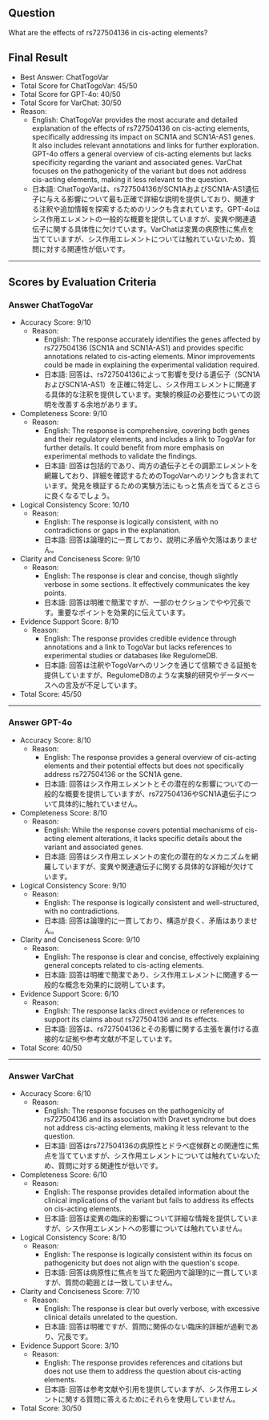 ## Question

What are the effects of rs727504136 in cis-acting elements?

## Final Result

- Best Answer: ChatTogoVar
- Total Score for ChatTogoVar: 45/50
- Total Score for GPT-4o: 40/50
- Total Score for VarChat: 30/50
- Reason:
  - English: ChatTogoVar provides the most accurate and detailed explanation of the effects of rs727504136 on cis-acting elements, specifically addressing its impact on SCN1A and SCN1A-AS1 genes. It also includes relevant annotations and links for further exploration. GPT-4o offers a general overview of cis-acting elements but lacks specificity regarding the variant and associated genes. VarChat focuses on the pathogenicity of the variant but does not address cis-acting elements, making it less relevant to the question.
  - 日本語: ChatTogoVarは、rs727504136がSCN1AおよびSCN1A-AS1遺伝子に与える影響について最も正確で詳細な説明を提供しており、関連する注釈や追加情報を探索するためのリンクも含まれています。GPT-4oはシス作用エレメントの一般的な概要を提供していますが、変異や関連遺伝子に関する具体性に欠けています。VarChatは変異の病原性に焦点を当てていますが、シス作用エレメントについては触れていないため、質問に対する関連性が低いです。

---

## Scores by Evaluation Criteria

### Answer ChatTogoVar
- Accuracy Score: 9/10
  - Reason: 
    - English: The response accurately identifies the genes affected by rs727504136 (SCN1A and SCN1A-AS1) and provides specific annotations related to cis-acting elements. Minor improvements could be made in explaining the experimental validation required.
    - 日本語: 回答は、rs727504136によって影響を受ける遺伝子（SCN1AおよびSCN1A-AS1）を正確に特定し、シス作用エレメントに関連する具体的な注釈を提供しています。実験的検証の必要性についての説明を改善する余地があります。
- Completeness Score: 9/10
  - Reason: 
    - English: The response is comprehensive, covering both genes and their regulatory elements, and includes a link to TogoVar for further details. It could benefit from more emphasis on experimental methods to validate the findings.
    - 日本語: 回答は包括的であり、両方の遺伝子とその調節エレメントを網羅しており、詳細を確認するためのTogoVarへのリンクも含まれています。発見を検証するための実験方法にもっと焦点を当てるとさらに良くなるでしょう。
- Logical Consistency Score: 10/10
  - Reason: 
    - English: The response is logically consistent, with no contradictions or gaps in the explanation.
    - 日本語: 回答は論理的に一貫しており、説明に矛盾や欠落はありません。
- Clarity and Conciseness Score: 9/10
  - Reason: 
    - English: The response is clear and concise, though slightly verbose in some sections. It effectively communicates the key points.
    - 日本語: 回答は明確で簡潔ですが、一部のセクションでやや冗長です。重要なポイントを効果的に伝えています。
- Evidence Support Score: 8/10
  - Reason: 
    - English: The response provides credible evidence through annotations and a link to TogoVar but lacks references to experimental studies or databases like RegulomeDB.
    - 日本語: 回答は注釈やTogoVarへのリンクを通じて信頼できる証拠を提供していますが、RegulomeDBのような実験的研究やデータベースへの言及が不足しています。
- Total Score: 45/50

---

### Answer GPT-4o
- Accuracy Score: 8/10
  - Reason: 
    - English: The response provides a general overview of cis-acting elements and their potential effects but does not specifically address rs727504136 or the SCN1A gene.
    - 日本語: 回答はシス作用エレメントとその潜在的な影響についての一般的な概要を提供していますが、rs727504136やSCN1A遺伝子について具体的に触れていません。
- Completeness Score: 8/10
  - Reason: 
    - English: While the response covers potential mechanisms of cis-acting element alterations, it lacks specific details about the variant and associated genes.
    - 日本語: 回答はシス作用エレメントの変化の潜在的なメカニズムを網羅していますが、変異や関連遺伝子に関する具体的な詳細が欠けています。
- Logical Consistency Score: 9/10
  - Reason: 
    - English: The response is logically consistent and well-structured, with no contradictions.
    - 日本語: 回答は論理的に一貫しており、構造が良く、矛盾はありません。
- Clarity and Conciseness Score: 9/10
  - Reason: 
    - English: The response is clear and concise, effectively explaining general concepts related to cis-acting elements.
    - 日本語: 回答は明確で簡潔であり、シス作用エレメントに関連する一般的な概念を効果的に説明しています。
- Evidence Support Score: 6/10
  - Reason: 
    - English: The response lacks direct evidence or references to support its claims about rs727504136 and its effects.
    - 日本語: 回答は、rs727504136とその影響に関する主張を裏付ける直接的な証拠や参考文献が不足しています。
- Total Score: 40/50

---

### Answer VarChat
- Accuracy Score: 6/10
  - Reason: 
    - English: The response focuses on the pathogenicity of rs727504136 and its association with Dravet syndrome but does not address cis-acting elements, making it less relevant to the question.
    - 日本語: 回答はrs727504136の病原性とドラベ症候群との関連性に焦点を当てていますが、シス作用エレメントについては触れていないため、質問に対する関連性が低いです。
- Completeness Score: 6/10
  - Reason: 
    - English: The response provides detailed information about the clinical implications of the variant but fails to address its effects on cis-acting elements.
    - 日本語: 回答は変異の臨床的影響について詳細な情報を提供していますが、シス作用エレメントへの影響については触れていません。
- Logical Consistency Score: 8/10
  - Reason: 
    - English: The response is logically consistent within its focus on pathogenicity but does not align with the question's scope.
    - 日本語: 回答は病原性に焦点を当てた範囲内で論理的に一貫していますが、質問の範囲とは一致していません。
- Clarity and Conciseness Score: 7/10
  - Reason: 
    - English: The response is clear but overly verbose, with excessive clinical details unrelated to the question.
    - 日本語: 回答は明確ですが、質問に関係のない臨床的詳細が過剰であり、冗長です。
- Evidence Support Score: 3/10
  - Reason: 
    - English: The response provides references and citations but does not use them to address the question about cis-acting elements.
    - 日本語: 回答は参考文献や引用を提供していますが、シス作用エレメントに関する質問に答えるためにそれらを使用していません。
- Total Score: 30/50
